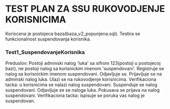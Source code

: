 # TEST PLAN ZA SSU RUKOVODJENJE KORISNICIMA
Koriscena je postojeca baza(baza_v2_popunjena.sql). Testira se funkcionalnost suspendovanja korisnika.

### Test1_SuspendovanjeKorisnika
Preduslov: Postoji adminski nalog 'luka' sa sifrom 123(postoji u postojecoj bazi), ne postoji nalog sa korisnickim imenom 'suspendovani'.
Registruje se nalog sa korisnickim imenom suspendovani. Odjavljuje se. Prijavljuje se na adminski nalog luka. Ulazi se na rukovodjenje korisnicima.
Verifikaciona tacka: u korisnicima se nalazi nalog suspendovani. Suspenduje se nalog suspendovani. Odjavljuje se se naloga luka. Pokusava se prijava
na nalog suspendovani. Verifikaciona tacka: ispisuje se poruka vas nalog je suspendovan.
